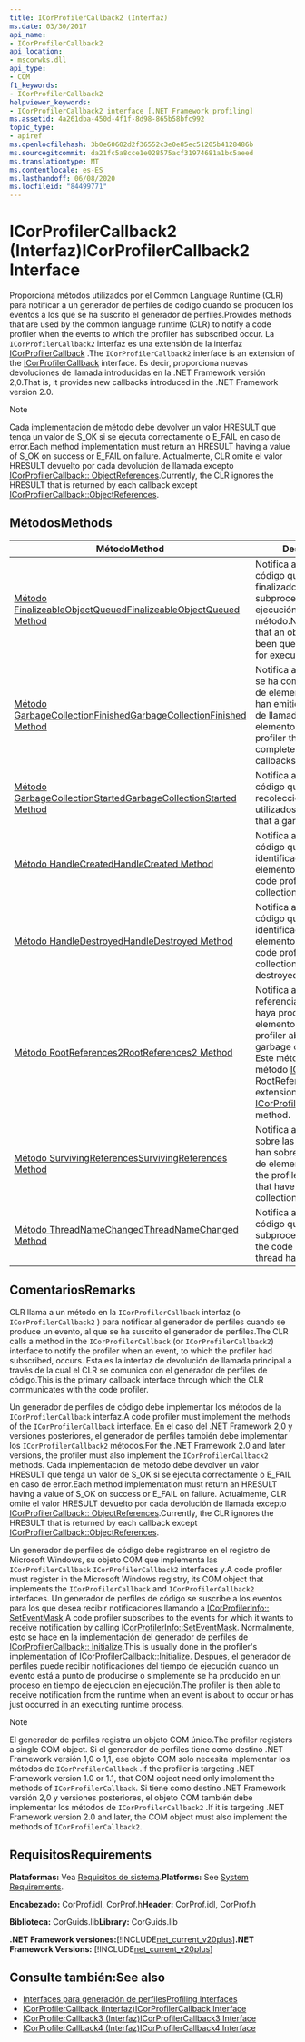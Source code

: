 ```yaml
---
title: ICorProfilerCallback2 (Interfaz)
ms.date: 03/30/2017
api_name:
- ICorProfilerCallback2
api_location:
- mscorwks.dll
api_type:
- COM
f1_keywords:
- ICorProfilerCallback2
helpviewer_keywords:
- ICorProfilerCallback2 interface [.NET Framework profiling]
ms.assetid: 4a261dba-450d-4f1f-8d98-865b58bfc992
topic_type:
- apiref
ms.openlocfilehash: 3b0e60602d2f36552c3e0e85ec51205b4128486b
ms.sourcegitcommit: da21fc5a8cce1e028575acf31974681a1bc5aeed
ms.translationtype: MT
ms.contentlocale: es-ES
ms.lasthandoff: 06/08/2020
ms.locfileid: "84499771"
---
```

# <a name="icorprofilercallback2-interface"></a><span data-ttu-id="0f35e-102">ICorProfilerCallback2 (Interfaz)</span><span class="sxs-lookup"><span data-stu-id="0f35e-102">ICorProfilerCallback2 Interface</span></span>
<span data-ttu-id="0f35e-103">Proporciona métodos utilizados por el Common Language Runtime (CLR) para notificar a un generador de perfiles de código cuando se producen los eventos a los que se ha suscrito el generador de perfiles.</span><span class="sxs-lookup"><span data-stu-id="0f35e-103">Provides methods that are used by the common language runtime (CLR) to notify a code profiler when the events to which the profiler has subscribed occur.</span></span> <span data-ttu-id="0f35e-104">La `ICorProfilerCallback2` interfaz es una extensión de la interfaz [ICorProfilerCallback](icorprofilercallback-interface.md) .</span><span class="sxs-lookup"><span data-stu-id="0f35e-104">The `ICorProfilerCallback2` interface is an extension of the [ICorProfilerCallback](icorprofilercallback-interface.md) interface.</span></span> <span data-ttu-id="0f35e-105">Es decir, proporciona nuevas devoluciones de llamada introducidas en la .NET Framework versión 2,0.</span><span class="sxs-lookup"><span data-stu-id="0f35e-105">That is, it provides new callbacks introduced in the .NET Framework version 2.0.</span></span>  
  
> [!NOTE]
> <span data-ttu-id="0f35e-106">Cada implementación de método debe devolver un valor HRESULT que tenga un valor de S_OK si se ejecuta correctamente o E_FAIL en caso de error.</span><span class="sxs-lookup"><span data-stu-id="0f35e-106">Each method implementation must return an HRESULT having a value of S_OK on success or E_FAIL on failure.</span></span> <span data-ttu-id="0f35e-107">Actualmente, CLR omite el valor HRESULT devuelto por cada devolución de llamada excepto [ICorProfilerCallback:: ObjectReferences](icorprofilercallback-objectreferences-method.md).</span><span class="sxs-lookup"><span data-stu-id="0f35e-107">Currently, the CLR ignores the HRESULT that is returned by each callback except [ICorProfilerCallback::ObjectReferences](icorprofilercallback-objectreferences-method.md).</span></span>  
  
## <a name="methods"></a><span data-ttu-id="0f35e-108">Métodos</span><span class="sxs-lookup"><span data-stu-id="0f35e-108">Methods</span></span>  
  
|<span data-ttu-id="0f35e-109">Método</span><span class="sxs-lookup"><span data-stu-id="0f35e-109">Method</span></span>|<span data-ttu-id="0f35e-110">Descripción</span><span class="sxs-lookup"><span data-stu-id="0f35e-110">Description</span></span>|  
|------------|-----------------|  
|[<span data-ttu-id="0f35e-111">Método FinalizeableObjectQueued</span><span class="sxs-lookup"><span data-stu-id="0f35e-111">FinalizeableObjectQueued Method</span></span>](icorprofilercallback2-finalizeableobjectqueued-method.md)|<span data-ttu-id="0f35e-112">Notifica al generador de perfiles de código que un objeto con un finalizador se ha puesto en cola en el subproceso finalizador para la ejecución de su `Finalize` método.</span><span class="sxs-lookup"><span data-stu-id="0f35e-112">Notifies the code profiler that an object with a finalizer has been queued to the finalizer thread for execution of its `Finalize` method.</span></span>|  
|[<span data-ttu-id="0f35e-113">Método GarbageCollectionFinished</span><span class="sxs-lookup"><span data-stu-id="0f35e-113">GarbageCollectionFinished Method</span></span>](icorprofilercallback2-garbagecollectionfinished-method.md)|<span data-ttu-id="0f35e-114">Notifica al generador de perfiles que se ha completado una recolección de elementos no utilizados y que se han emitido todas las devoluciones de llamada de recolección de elementos no utilizados.</span><span class="sxs-lookup"><span data-stu-id="0f35e-114">Notifies the profiler that a garbage collection has completed and all garbage collection callbacks have been issued for it.</span></span>|  
|[<span data-ttu-id="0f35e-115">Método GarbageCollectionStarted</span><span class="sxs-lookup"><span data-stu-id="0f35e-115">GarbageCollectionStarted Method</span></span>](icorprofilercallback2-garbagecollectionstarted-method.md)|<span data-ttu-id="0f35e-116">Notifica al generador de perfiles de código que se ha iniciado una recolección de elementos no utilizados.</span><span class="sxs-lookup"><span data-stu-id="0f35e-116">Notifies the code profiler that a garbage collection has started.</span></span>|  
|[<span data-ttu-id="0f35e-117">Método HandleCreated</span><span class="sxs-lookup"><span data-stu-id="0f35e-117">HandleCreated Method</span></span>](icorprofilercallback2-handlecreated-method.md)|<span data-ttu-id="0f35e-118">Notifica al generador de perfiles de código que se ha creado un identificador de recolección de elementos no utilizados.</span><span class="sxs-lookup"><span data-stu-id="0f35e-118">Notifies the code profiler that a garbage collection handle has been created.</span></span>|  
|[<span data-ttu-id="0f35e-119">Método HandleDestroyed</span><span class="sxs-lookup"><span data-stu-id="0f35e-119">HandleDestroyed Method</span></span>](icorprofilercallback2-handledestroyed-method.md)|<span data-ttu-id="0f35e-120">Notifica al generador de perfiles de código que se ha destruido un identificador de recolección de elementos no utilizados.</span><span class="sxs-lookup"><span data-stu-id="0f35e-120">Notifies the code profiler that a garbage collection handle has been destroyed.</span></span>|  
|[<span data-ttu-id="0f35e-121">Método RootReferences2</span><span class="sxs-lookup"><span data-stu-id="0f35e-121">RootReferences2 Method</span></span>](icorprofilercallback2-rootreferences2-method.md)|<span data-ttu-id="0f35e-122">Notifica al generador de perfiles las referencias raíz después de que se haya producido la recolección de elementos no utilizados.</span><span class="sxs-lookup"><span data-stu-id="0f35e-122">Notifies the profiler about root references after a garbage collection has occurred.</span></span> <span data-ttu-id="0f35e-123">Este método es una extensión del método [ICorProfilerCallback:: RootReferences](icorprofilercallback-rootreferences-method.md) .</span><span class="sxs-lookup"><span data-stu-id="0f35e-123">This method is an extension of the [ICorProfilerCallback::RootReferences](icorprofilercallback-rootreferences-method.md) method.</span></span>|  
|[<span data-ttu-id="0f35e-124">Método SurvivingReferences</span><span class="sxs-lookup"><span data-stu-id="0f35e-124">SurvivingReferences Method</span></span>](icorprofilercallback2-survivingreferences-method.md)|<span data-ttu-id="0f35e-125">Notifica al generador de perfiles sobre las referencias a objetos que han sobrevivido a una recolección de elementos no utilizados.</span><span class="sxs-lookup"><span data-stu-id="0f35e-125">Notifies the profiler about object references that have survived a garbage collection.</span></span>|  
|[<span data-ttu-id="0f35e-126">Método ThreadNameChanged</span><span class="sxs-lookup"><span data-stu-id="0f35e-126">ThreadNameChanged Method</span></span>](icorprofilercallback2-threadnamechanged-method.md)|<span data-ttu-id="0f35e-127">Notifica al generador de perfiles de código que el nombre de un subproceso ha cambiado.</span><span class="sxs-lookup"><span data-stu-id="0f35e-127">Notifies the code profiler that the name of a thread has changed.</span></span>|  
  
## <a name="remarks"></a><span data-ttu-id="0f35e-128">Comentarios</span><span class="sxs-lookup"><span data-stu-id="0f35e-128">Remarks</span></span>  
 <span data-ttu-id="0f35e-129">CLR llama a un método en la `ICorProfilerCallback` interfaz (o `ICorProfilerCallback2` ) para notificar al generador de perfiles cuando se produce un evento, al que se ha suscrito el generador de perfiles.</span><span class="sxs-lookup"><span data-stu-id="0f35e-129">The CLR calls a method in the `ICorProfilerCallback` (or `ICorProfilerCallback2`) interface to notify the profiler when an event, to which the profiler had subscribed, occurs.</span></span> <span data-ttu-id="0f35e-130">Esta es la interfaz de devolución de llamada principal a través de la cual el CLR se comunica con el generador de perfiles de código.</span><span class="sxs-lookup"><span data-stu-id="0f35e-130">This is the primary callback interface through which the CLR communicates with the code profiler.</span></span>  
  
 <span data-ttu-id="0f35e-131">Un generador de perfiles de código debe implementar los métodos de la `ICorProfilerCallback` interfaz.</span><span class="sxs-lookup"><span data-stu-id="0f35e-131">A code profiler must implement the methods of the `ICorProfilerCallback` interface.</span></span> <span data-ttu-id="0f35e-132">En el caso del .NET Framework 2,0 y versiones posteriores, el generador de perfiles también debe implementar los `ICorProfilerCallback2` métodos.</span><span class="sxs-lookup"><span data-stu-id="0f35e-132">For the .NET Framework 2.0 and later versions, the profiler must also implement the `ICorProfilerCallback2` methods.</span></span> <span data-ttu-id="0f35e-133">Cada implementación de método debe devolver un valor HRESULT que tenga un valor de S_OK si se ejecuta correctamente o E_FAIL en caso de error.</span><span class="sxs-lookup"><span data-stu-id="0f35e-133">Each method implementation must return an HRESULT having a value of S_OK on success or E_FAIL on failure.</span></span> <span data-ttu-id="0f35e-134">Actualmente, CLR omite el valor HRESULT devuelto por cada devolución de llamada excepto [ICorProfilerCallback:: ObjectReferences](icorprofilercallback-objectreferences-method.md).</span><span class="sxs-lookup"><span data-stu-id="0f35e-134">Currently, the CLR ignores the HRESULT that is returned by each callback except [ICorProfilerCallback::ObjectReferences](icorprofilercallback-objectreferences-method.md).</span></span>  
  
 <span data-ttu-id="0f35e-135">Un generador de perfiles de código debe registrarse en el registro de Microsoft Windows, su objeto COM que implementa las `ICorProfilerCallback` `ICorProfilerCallback2` interfaces y.</span><span class="sxs-lookup"><span data-stu-id="0f35e-135">A code profiler must register in the Microsoft Windows registry, its COM object that implements the `ICorProfilerCallback` and `ICorProfilerCallback2` interfaces.</span></span> <span data-ttu-id="0f35e-136">Un generador de perfiles de código se suscribe a los eventos para los que desea recibir notificaciones llamando a [ICorProfilerInfo:: SetEventMask](icorprofilerinfo-seteventmask-method.md).</span><span class="sxs-lookup"><span data-stu-id="0f35e-136">A code profiler subscribes to the events for which it wants to receive notification by calling [ICorProfilerInfo::SetEventMask](icorprofilerinfo-seteventmask-method.md).</span></span> <span data-ttu-id="0f35e-137">Normalmente, esto se hace en la implementación del generador de perfiles de [ICorProfilerCallback:: Initialize](icorprofilercallback-initialize-method.md).</span><span class="sxs-lookup"><span data-stu-id="0f35e-137">This is usually done in the profiler's implementation of [ICorProfilerCallback::Initialize](icorprofilercallback-initialize-method.md).</span></span> <span data-ttu-id="0f35e-138">Después, el generador de perfiles puede recibir notificaciones del tiempo de ejecución cuando un evento está a punto de producirse o simplemente se ha producido en un proceso en tiempo de ejecución en ejecución.</span><span class="sxs-lookup"><span data-stu-id="0f35e-138">The profiler is then able to receive notification from the runtime when an event is about to occur or has just occurred in an executing runtime process.</span></span>  
  
> [!NOTE]
> <span data-ttu-id="0f35e-139">El generador de perfiles registra un objeto COM único.</span><span class="sxs-lookup"><span data-stu-id="0f35e-139">The profiler registers a single COM object.</span></span> <span data-ttu-id="0f35e-140">Si el generador de perfiles tiene como destino .NET Framework versión 1,0 o 1,1, ese objeto COM solo necesita implementar los métodos de `ICorProfilerCallback` .</span><span class="sxs-lookup"><span data-stu-id="0f35e-140">If the profiler is targeting .NET Framework version 1.0 or 1.1, that COM object need only implement the methods of `ICorProfilerCallback`.</span></span> <span data-ttu-id="0f35e-141">Si tiene como destino .NET Framework versión 2,0 y versiones posteriores, el objeto COM también debe implementar los métodos de `ICorProfilerCallback2` .</span><span class="sxs-lookup"><span data-stu-id="0f35e-141">If it is targeting .NET Framework version 2.0 and later, the COM object must also implement the methods of `ICorProfilerCallback2`.</span></span>  
  
## <a name="requirements"></a><span data-ttu-id="0f35e-142">Requisitos</span><span class="sxs-lookup"><span data-stu-id="0f35e-142">Requirements</span></span>  
 <span data-ttu-id="0f35e-143">**Plataformas:** Vea [Requisitos de sistema](../../get-started/system-requirements.md).</span><span class="sxs-lookup"><span data-stu-id="0f35e-143">**Platforms:** See [System Requirements](../../get-started/system-requirements.md).</span></span>  
  
 <span data-ttu-id="0f35e-144">**Encabezado:** CorProf.idl, CorProf.h</span><span class="sxs-lookup"><span data-stu-id="0f35e-144">**Header:** CorProf.idl, CorProf.h</span></span>  
  
 <span data-ttu-id="0f35e-145">**Biblioteca:** CorGuids.lib</span><span class="sxs-lookup"><span data-stu-id="0f35e-145">**Library:** CorGuids.lib</span></span>  
  
 <span data-ttu-id="0f35e-146">**.NET Framework versiones:**[!INCLUDE[net_current_v20plus](../../../../includes/net-current-v20plus-md.md)]</span><span class="sxs-lookup"><span data-stu-id="0f35e-146">**.NET Framework Versions:** [!INCLUDE[net_current_v20plus](../../../../includes/net-current-v20plus-md.md)]</span></span>  
  
## <a name="see-also"></a><span data-ttu-id="0f35e-147">Consulte también:</span><span class="sxs-lookup"><span data-stu-id="0f35e-147">See also</span></span>

- [<span data-ttu-id="0f35e-148">Interfaces para generación de perfiles</span><span class="sxs-lookup"><span data-stu-id="0f35e-148">Profiling Interfaces</span></span>](profiling-interfaces.md)
- [<span data-ttu-id="0f35e-149">ICorProfilerCallback (Interfaz)</span><span class="sxs-lookup"><span data-stu-id="0f35e-149">ICorProfilerCallback Interface</span></span>](icorprofilercallback-interface.md)
- [<span data-ttu-id="0f35e-150">ICorProfilerCallback3 (Interfaz)</span><span class="sxs-lookup"><span data-stu-id="0f35e-150">ICorProfilerCallback3 Interface</span></span>](icorprofilercallback3-interface.md)
- [<span data-ttu-id="0f35e-151">ICorProfilerCallback4 (Interfaz)</span><span class="sxs-lookup"><span data-stu-id="0f35e-151">ICorProfilerCallback4 Interface</span></span>](icorprofilercallback4-interface.md)
